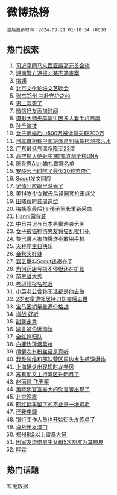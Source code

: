 # 微博热榜

`最后更新时间：2024-09-21 01:10:34 +0800`

## 热门搜索

1. [习近平同马来西亚最高元首会谈](https://m.weibo.cn/search?containerid=100103type%3D1%26t%3D10%26q%3D%23%E4%B9%A0%E8%BF%91%E5%B9%B3%E5%90%8C%E9%A9%AC%E6%9D%A5%E8%A5%BF%E4%BA%9A%E6%9C%80%E9%AB%98%E5%85%83%E9%A6%96%E4%BC%9A%E8%B0%88%23&stream_entry_id=51&isnewpage=1&extparam=seat%3D1%26filter_type%3Drealtimehot%26stream_entry_id%3D51%26c_type%3D51%26pos%3D0%26q%3D%2523%25E4%25B9%25A0%25E8%25BF%2591%25E5%25B9%25B3%25E5%2590%258C%25E9%25A9%25AC%25E6%259D%25A5%25E8%25A5%25BF%25E4%25BA%259A%25E6%259C%2580%25E9%25AB%2598%25E5%2585%2583%25E9%25A6%2596%25E4%25BC%259A%25E8%25B0%2588%2523%26cate%3D10103%26dgr%3D0%26display_time%3D1726852233%26pre_seqid%3D17268522330600123598495)
1. [湖南警方通报刘某杰遇害案](https://m.weibo.cn/search?containerid=100103type%3D1%26t%3D10%26q%3D%23%E6%B9%96%E5%8D%97%E8%AD%A6%E6%96%B9%E9%80%9A%E6%8A%A5%E5%88%98%E6%9F%90%E6%9D%B0%E9%81%87%E5%AE%B3%E6%A1%88%23&stream_entry_id=31&isnewpage=1&extparam=seat%3D1%26lcate%3D5001%26c_type%3D31%26realpos%3D1%26cate%3D5001%26band_rank%3D1%26stream_entry_id%3D31%26flag%3D1%26filter_type%3Drealtimehot%26q%3D%2523%25E6%25B9%2596%25E5%258D%2597%25E8%25AD%25A6%25E6%2596%25B9%25E9%2580%259A%25E6%258A%25A5%25E5%2588%2598%25E6%259F%2590%25E6%259D%25B0%25E9%2581%2587%25E5%25AE%25B3%25E6%25A1%2588%2523%26pos%3D0%26dgr%3D0%26display_time%3D1726852233%26pre_seqid%3D17268522330600123598495)
1. [梅姨](https://m.weibo.cn/search?containerid=100103type%3D1%26t%3D10%26q%3D%E6%A2%85%E5%A7%A8&stream_entry_id=31&isnewpage=1&extparam=seat%3D1%26lcate%3D5001%26c_type%3D31%26realpos%3D2%26cate%3D5001%26band_rank%3D2%26stream_entry_id%3D31%26flag%3D2%26filter_type%3Drealtimehot%26q%3D%25E6%25A2%2585%25E5%25A7%25A8%26pos%3D1%26dgr%3D0%26display_time%3D1726852233%26pre_seqid%3D17268522330600123598495)
1. [北京文化论坛文艺晚会](https://m.weibo.cn/search?containerid=100103type%3D1%26t%3D10%26q%3D%23%E5%8C%97%E4%BA%AC%E6%96%87%E5%8C%96%E8%AE%BA%E5%9D%9B%E6%96%87%E8%89%BA%E6%99%9A%E4%BC%9A%23&stream_entry_id=31&isnewpage=1&extparam=seat%3D1%26lcate%3D5001%26c_type%3D31%26realpos%3D3%26cate%3D5001%26band_rank%3D3%26stream_entry_id%3D31%26flag%3D16%26filter_type%3Drealtimehot%26q%3D%2523%25E5%258C%2597%25E4%25BA%25AC%25E6%2596%2587%25E5%258C%2596%25E8%25AE%25BA%25E5%259D%259B%25E6%2596%2587%25E8%2589%25BA%25E6%2599%259A%25E4%25BC%259A%2523%26pos%3D2%26dgr%3D0%26display_time%3D1726852233%26pre_seqid%3D17268522330600123598495)
1. [张杰郑州 共赴守护之约](https://m.weibo.cn/search?containerid=100103type%3D1%26t%3D10%26q%3D%23%E5%BC%A0%E6%9D%B0%E9%83%91%E5%B7%9E+%E5%85%B1%E8%B5%B4%E5%AE%88%E6%8A%A4%E4%B9%8B%E7%BA%A6%23&stream_entry_id=31&isnewpage=1&extparam=seat%3D1%26filter_type%3Drealtimehot%26topic_ad%3D1%26c_type%3D31%26q%3D%2523%25E5%25BC%25A0%25E6%259D%25B0%25E9%2583%2591%25E5%25B7%259E%2520%25E5%2585%25B1%25E8%25B5%25B4%25E5%25AE%2588%25E6%258A%25A4%25E4%25B9%258B%25E7%25BA%25A6%2523%26cate%3D5001%26adid%3D255852%26stream_entry_id%3D31%26band_rank%3D4%26lcate%3D5001%26is_ad_pos%3D1%26pos%3D3%26dgr%3D0%26display_time%3D1726852233%26pre_seqid%3D17268522330600123598495)
1. [男主写死了](https://m.weibo.cn/search?containerid=100103type%3D1%26t%3D10%26q%3D%E7%94%B7%E4%B8%BB%E5%86%99%E6%AD%BB%E4%BA%86&stream_entry_id=31&isnewpage=1&extparam=seat%3D1%26lcate%3D5001%26c_type%3D31%26realpos%3D4%26cate%3D5001%26band_rank%3D4%26stream_entry_id%3D31%26flag%3D2%26filter_type%3Drealtimehot%26q%3D%25E7%2594%25B7%25E4%25B8%25BB%25E5%2586%2599%25E6%25AD%25BB%25E4%25BA%2586%26pos%3D4%26dgr%3D0%26display_time%3D1726852233%26pre_seqid%3D17268522330600123598495)
1. [微信好友添加时间](https://m.weibo.cn/search?containerid=100103type%3D1%26t%3D10%26q%3D%23%E5%BE%AE%E4%BF%A1%E5%A5%BD%E5%8F%8B%E6%B7%BB%E5%8A%A0%E6%97%B6%E9%97%B4%23&stream_entry_id=31&isnewpage=1&extparam=seat%3D1%26lcate%3D5001%26c_type%3D31%26realpos%3D5%26cate%3D5001%26band_rank%3D5%26stream_entry_id%3D31%26flag%3D2%26filter_type%3Drealtimehot%26q%3D%2523%25E5%25BE%25AE%25E4%25BF%25A1%25E5%25A5%25BD%25E5%258F%258B%25E6%25B7%25BB%25E5%258A%25A0%25E6%2597%25B6%25E9%2597%25B4%2523%26pos%3D5%26dgr%3D0%26display_time%3D1726852233%26pre_seqid%3D17268522330600123598495)
1. [摄影大师央美演讲因多人看手机离席](https://m.weibo.cn/search?containerid=100103type%3D1%26t%3D10%26q%3D%23%E6%91%84%E5%BD%B1%E5%A4%A7%E5%B8%88%E5%A4%AE%E7%BE%8E%E6%BC%94%E8%AE%B2%E5%9B%A0%E5%A4%9A%E4%BA%BA%E7%9C%8B%E6%89%8B%E6%9C%BA%E7%A6%BB%E5%B8%AD%23&stream_entry_id=31&isnewpage=1&extparam=seat%3D1%26lcate%3D5001%26c_type%3D31%26realpos%3D6%26cate%3D5001%26band_rank%3D6%26stream_entry_id%3D31%26flag%3D1%26filter_type%3Drealtimehot%26q%3D%2523%25E6%2591%2584%25E5%25BD%25B1%25E5%25A4%25A7%25E5%25B8%2588%25E5%25A4%25AE%25E7%25BE%258E%25E6%25BC%2594%25E8%25AE%25B2%25E5%259B%25A0%25E5%25A4%259A%25E4%25BA%25BA%25E7%259C%258B%25E6%2589%258B%25E6%259C%25BA%25E7%25A6%25BB%25E5%25B8%25AD%2523%26pos%3D6%26dgr%3D0%26display_time%3D1726852233%26pre_seqid%3D17268522330600123598495)
1. [孙千演技](https://m.weibo.cn/search?containerid=100103type%3D1%26t%3D10%26q%3D%E5%AD%99%E5%8D%83%E6%BC%94%E6%8A%80&stream_entry_id=31&isnewpage=1&extparam=seat%3D1%26lcate%3D5001%26c_type%3D31%26realpos%3D7%26cate%3D5001%26band_rank%3D7%26stream_entry_id%3D31%26flag%3D2%26filter_type%3Drealtimehot%26q%3D%25E5%25AD%2599%25E5%258D%2583%25E6%25BC%2594%25E6%258A%2580%26pos%3D7%26dgr%3D0%26display_time%3D1726852233%26pre_seqid%3D17268522330600123598495)
1. [女子离婚后中500万被诉前夫获200万](https://m.weibo.cn/search?containerid=100103type%3D1%26t%3D10%26q%3D%23%E5%A5%B3%E5%AD%90%E7%A6%BB%E5%A9%9A%E5%90%8E%E4%B8%AD500%E4%B8%87%E8%A2%AB%E8%AF%89%E5%89%8D%E5%A4%AB%E8%8E%B7200%E4%B8%87%23&stream_entry_id=31&isnewpage=1&extparam=seat%3D1%26lcate%3D5001%26c_type%3D31%26realpos%3D8%26cate%3D5001%26band_rank%3D8%26stream_entry_id%3D31%26flag%3D0%26filter_type%3Drealtimehot%26q%3D%2523%25E5%25A5%25B3%25E5%25AD%2590%25E7%25A6%25BB%25E5%25A9%259A%25E5%2590%258E%25E4%25B8%25AD500%25E4%25B8%2587%25E8%25A2%25AB%25E8%25AF%2589%25E5%2589%258D%25E5%25A4%25AB%25E8%258E%25B7200%25E4%25B8%2587%2523%26pos%3D8%26dgr%3D0%26display_time%3D1726852233%26pre_seqid%3D17268522330600123598495)
1. [日本首相称中国将派员到福岛检测核污水](https://m.weibo.cn/search?containerid=100103type%3D1%26t%3D10%26q%3D%23%E6%97%A5%E6%9C%AC%E9%A6%96%E7%9B%B8%E7%A7%B0%E4%B8%AD%E5%9B%BD%E5%B0%86%E6%B4%BE%E5%91%98%E5%88%B0%E7%A6%8F%E5%B2%9B%E6%A3%80%E6%B5%8B%E6%A0%B8%E6%B1%A1%E6%B0%B4%23&stream_entry_id=31&isnewpage=1&extparam=seat%3D1%26lcate%3D5001%26c_type%3D31%26realpos%3D9%26cate%3D5001%26band_rank%3D9%26stream_entry_id%3D31%26flag%3D0%26filter_type%3Drealtimehot%26q%3D%2523%25E6%2597%25A5%25E6%259C%25AC%25E9%25A6%2596%25E7%259B%25B8%25E7%25A7%25B0%25E4%25B8%25AD%25E5%259B%25BD%25E5%25B0%2586%25E6%25B4%25BE%25E5%2591%2598%25E5%2588%25B0%25E7%25A6%258F%25E5%25B2%259B%25E6%25A3%2580%25E6%25B5%258B%25E6%25A0%25B8%25E6%25B1%25A1%25E6%25B0%25B4%2523%26pos%3D9%26dgr%3D0%26display_time%3D1726852233%26pre_seqid%3D17268522330600123598495)
1. [广东最低气温将降至23度](https://m.weibo.cn/search?containerid=100103type%3D1%26t%3D10%26q%3D%23%E5%B9%BF%E4%B8%9C%E6%9C%80%E4%BD%8E%E6%B0%94%E6%B8%A9%E5%B0%86%E9%99%8D%E8%87%B323%E5%BA%A6%23&stream_entry_id=31&isnewpage=1&extparam=seat%3D1%26lcate%3D5001%26c_type%3D31%26realpos%3D10%26cate%3D5001%26band_rank%3D10%26stream_entry_id%3D31%26flag%3D0%26filter_type%3Drealtimehot%26q%3D%2523%25E5%25B9%25BF%25E4%25B8%259C%25E6%259C%2580%25E4%25BD%258E%25E6%25B0%2594%25E6%25B8%25A9%25E5%25B0%2586%25E9%2599%258D%25E8%2587%25B323%25E5%25BA%25A6%2523%26pos%3D10%26dgr%3D0%26display_time%3D1726852233%26pre_seqid%3D17268522330600123598495)
1. [高空抛大便砸中1楼警方测全楼DNA](https://m.weibo.cn/search?containerid=100103type%3D1%26t%3D10%26q%3D%23%E9%AB%98%E7%A9%BA%E6%8A%9B%E5%A4%A7%E4%BE%BF%E7%A0%B8%E4%B8%AD1%E6%A5%BC%E8%AD%A6%E6%96%B9%E6%B5%8B%E5%85%A8%E6%A5%BCDNA%23&stream_entry_id=31&isnewpage=1&extparam=seat%3D1%26lcate%3D5001%26c_type%3D31%26realpos%3D11%26cate%3D5001%26band_rank%3D11%26stream_entry_id%3D31%26flag%3D2%26filter_type%3Drealtimehot%26q%3D%2523%25E9%25AB%2598%25E7%25A9%25BA%25E6%258A%259B%25E5%25A4%25A7%25E4%25BE%25BF%25E7%25A0%25B8%25E4%25B8%25AD1%25E6%25A5%25BC%25E8%25AD%25A6%25E6%2596%25B9%25E6%25B5%258B%25E5%2585%25A8%25E6%25A5%25BCDNA%2523%26pos%3D11%26dgr%3D0%26display_time%3D1726852233%26pre_seqid%3D17268522330600123598495)
1. [陈乔恩Alan婚礼嘉宾名单](https://m.weibo.cn/search?containerid=100103type%3D1%26t%3D10%26q%3D%23%E9%99%88%E4%B9%94%E6%81%A9Alan%E5%A9%9A%E7%A4%BC%E5%98%89%E5%AE%BE%E5%90%8D%E5%8D%95%23&stream_entry_id=31&isnewpage=1&extparam=seat%3D1%26lcate%3D5001%26c_type%3D31%26realpos%3D12%26cate%3D5001%26band_rank%3D12%26stream_entry_id%3D31%26flag%3D0%26filter_type%3Drealtimehot%26q%3D%2523%25E9%2599%2588%25E4%25B9%2594%25E6%2581%25A9Alan%25E5%25A9%259A%25E7%25A4%25BC%25E5%2598%2589%25E5%25AE%25BE%25E5%2590%258D%25E5%258D%2595%2523%26pos%3D12%26dgr%3D0%26display_time%3D1726852233%26pre_seqid%3D17268522330600123598495)
1. [安陵容当时吃了最少30粒苦杏仁](https://m.weibo.cn/search?containerid=100103type%3D1%26t%3D10%26q%3D%E5%AE%89%E9%99%B5%E5%AE%B9%E5%BD%93%E6%97%B6%E5%90%83%E4%BA%86%E6%9C%80%E5%B0%9130%E7%B2%92%E8%8B%A6%E6%9D%8F%E4%BB%81&stream_entry_id=31&isnewpage=1&extparam=seat%3D1%26lcate%3D5001%26c_type%3D31%26realpos%3D13%26cate%3D5001%26band_rank%3D13%26stream_entry_id%3D31%26flag%3D0%26filter_type%3Drealtimehot%26q%3D%25E5%25AE%2589%25E9%2599%25B5%25E5%25AE%25B9%25E5%25BD%2593%25E6%2597%25B6%25E5%2590%2583%25E4%25BA%2586%25E6%259C%2580%25E5%25B0%259130%25E7%25B2%2592%25E8%258B%25A6%25E6%259D%258F%25E4%25BB%2581%26pos%3D13%26dgr%3D0%26display_time%3D1726852233%26pre_seqid%3D17268522330600123598495)
1. [Scout发文回应](https://m.weibo.cn/search?containerid=100103type%3D1%26t%3D10%26q%3D%23Scout%E5%8F%91%E6%96%87%E5%9B%9E%E5%BA%94%23&stream_entry_id=31&isnewpage=1&extparam=seat%3D1%26lcate%3D5001%26c_type%3D31%26realpos%3D14%26cate%3D5001%26band_rank%3D14%26stream_entry_id%3D31%26flag%3D0%26filter_type%3Drealtimehot%26q%3D%2523Scout%25E5%258F%2591%25E6%2596%2587%25E5%259B%259E%25E5%25BA%2594%2523%26pos%3D14%26dgr%3D0%26display_time%3D1726852233%26pre_seqid%3D17268522330600123598495)
1. [吴倩回应眼里没光了](https://m.weibo.cn/search?containerid=100103type%3D1%26t%3D10%26q%3D%23%E5%90%B4%E5%80%A9%E5%9B%9E%E5%BA%94%E7%9C%BC%E9%87%8C%E6%B2%A1%E5%85%89%E4%BA%86%23&stream_entry_id=31&isnewpage=1&extparam=seat%3D1%26lcate%3D5001%26c_type%3D31%26realpos%3D15%26cate%3D5001%26band_rank%3D15%26stream_entry_id%3D31%26flag%3D0%26filter_type%3Drealtimehot%26q%3D%2523%25E5%2590%25B4%25E5%2580%25A9%25E5%259B%259E%25E5%25BA%2594%25E7%259C%25BC%25E9%2587%258C%25E6%25B2%25A1%25E5%2585%2589%25E4%25BA%2586%2523%26pos%3D15%26dgr%3D0%26display_time%3D1726852233%26pre_seqid%3D17268522330600123598495)
1. [美14岁少女弑母后设圈套枪击继父](https://m.weibo.cn/search?containerid=100103type%3D1%26t%3D10%26q%3D%23%E7%BE%8E14%E5%B2%81%E5%B0%91%E5%A5%B3%E5%BC%91%E6%AF%8D%E5%90%8E%E8%AE%BE%E5%9C%88%E5%A5%97%E6%9E%AA%E5%87%BB%E7%BB%A7%E7%88%B6%23&stream_entry_id=31&isnewpage=1&extparam=seat%3D1%26lcate%3D5001%26c_type%3D31%26realpos%3D16%26cate%3D5001%26band_rank%3D16%26stream_entry_id%3D31%26flag%3D0%26filter_type%3Drealtimehot%26q%3D%2523%25E7%25BE%258E14%25E5%25B2%2581%25E5%25B0%2591%25E5%25A5%25B3%25E5%25BC%2591%25E6%25AF%258D%25E5%2590%258E%25E8%25AE%25BE%25E5%259C%2588%25E5%25A5%2597%25E6%259E%25AA%25E5%2587%25BB%25E7%25BB%25A7%25E7%2588%25B6%2523%26pos%3D16%26dgr%3D0%26display_time%3D1726852233%26pre_seqid%3D17268522330600123598495)
1. [田曦薇时装周造型](https://m.weibo.cn/search?containerid=100103type%3D1%26t%3D10%26q%3D%E7%94%B0%E6%9B%A6%E8%96%87%E6%97%B6%E8%A3%85%E5%91%A8%E9%80%A0%E5%9E%8B&stream_entry_id=31&isnewpage=1&extparam=seat%3D1%26lcate%3D5001%26c_type%3D31%26realpos%3D17%26cate%3D5001%26band_rank%3D17%26stream_entry_id%3D31%26flag%3D0%26filter_type%3Drealtimehot%26q%3D%25E7%2594%25B0%25E6%259B%25A6%25E8%2596%2587%25E6%2597%25B6%25E8%25A3%2585%25E5%2591%25A8%25E9%2580%25A0%25E5%259E%258B%26pos%3D17%26dgr%3D0%26display_time%3D1726852233%26pre_seqid%3D17268522330600123598495)
1. [梅姨案最后1个孩子家长重新采血](https://m.weibo.cn/search?containerid=100103type%3D1%26t%3D10%26q%3D%23%E6%A2%85%E5%A7%A8%E6%A1%88%E6%9C%80%E5%90%8E1%E4%B8%AA%E5%AD%A9%E5%AD%90%E5%AE%B6%E9%95%BF%E9%87%8D%E6%96%B0%E9%87%87%E8%A1%80%23&stream_entry_id=31&isnewpage=1&extparam=seat%3D1%26lcate%3D5001%26c_type%3D31%26realpos%3D18%26cate%3D5001%26band_rank%3D18%26stream_entry_id%3D31%26flag%3D0%26filter_type%3Drealtimehot%26q%3D%2523%25E6%25A2%2585%25E5%25A7%25A8%25E6%25A1%2588%25E6%259C%2580%25E5%2590%258E1%25E4%25B8%25AA%25E5%25AD%25A9%25E5%25AD%2590%25E5%25AE%25B6%25E9%2595%25BF%25E9%2587%258D%25E6%2596%25B0%25E9%2587%2587%25E8%25A1%2580%2523%26pos%3D18%26dgr%3D0%26display_time%3D1726852233%26pre_seqid%3D17268522330600123598495)
1. [Hanni露背装](https://m.weibo.cn/search?containerid=100103type%3D1%26t%3D10%26q%3D%23Hanni%E9%9C%B2%E8%83%8C%E8%A3%85%23&stream_entry_id=31&isnewpage=1&extparam=seat%3D1%26lcate%3D5001%26c_type%3D31%26realpos%3D19%26cate%3D5001%26band_rank%3D19%26stream_entry_id%3D31%26flag%3D0%26filter_type%3Drealtimehot%26q%3D%2523Hanni%25E9%259C%25B2%25E8%2583%258C%25E8%25A3%2585%2523%26pos%3D19%26dgr%3D0%26display_time%3D1726852233%26pre_seqid%3D17268522330600123598495)
1. [中日共识与日本男童遇袭无关](https://m.weibo.cn/search?containerid=100103type%3D1%26t%3D10%26q%3D%23%E4%B8%AD%E6%97%A5%E5%85%B1%E8%AF%86%E4%B8%8E%E6%97%A5%E6%9C%AC%E7%94%B7%E7%AB%A5%E9%81%87%E8%A2%AD%E6%97%A0%E5%85%B3%23&stream_entry_id=31&isnewpage=1&extparam=seat%3D1%26lcate%3D5001%26c_type%3D31%26realpos%3D20%26cate%3D5001%26band_rank%3D20%26stream_entry_id%3D31%26flag%3D0%26filter_type%3Drealtimehot%26q%3D%2523%25E4%25B8%25AD%25E6%2597%25A5%25E5%2585%25B1%25E8%25AF%2586%25E4%25B8%258E%25E6%2597%25A5%25E6%259C%25AC%25E7%2594%25B7%25E7%25AB%25A5%25E9%2581%2587%25E8%25A2%25AD%25E6%2597%25A0%25E5%2585%25B3%2523%26pos%3D20%26dgr%3D0%26display_time%3D1726852233%26pre_seqid%3D17268522330600123598495)
1. [女子被猫抓伤男友将猫乱棍打死](https://m.weibo.cn/search?containerid=100103type%3D1%26t%3D10%26q%3D%23%E5%A5%B3%E5%AD%90%E8%A2%AB%E7%8C%AB%E6%8A%93%E4%BC%A4%E7%94%B7%E5%8F%8B%E5%B0%86%E7%8C%AB%E4%B9%B1%E6%A3%8D%E6%89%93%E6%AD%BB%23&stream_entry_id=31&isnewpage=1&extparam=seat%3D1%26lcate%3D5001%26c_type%3D31%26realpos%3D21%26cate%3D5001%26band_rank%3D21%26stream_entry_id%3D31%26flag%3D0%26filter_type%3Drealtimehot%26q%3D%2523%25E5%25A5%25B3%25E5%25AD%2590%25E8%25A2%25AB%25E7%258C%25AB%25E6%258A%2593%25E4%25BC%25A4%25E7%2594%25B7%25E5%258F%258B%25E5%25B0%2586%25E7%258C%25AB%25E4%25B9%25B1%25E6%25A3%258D%25E6%2589%2593%25E6%25AD%25BB%2523%26pos%3D21%26dgr%3D0%26display_time%3D1726852233%26pre_seqid%3D17268522330600123598495)
1. [黎巴嫩人害怕爆炸不敢用手机](https://m.weibo.cn/search?containerid=100103type%3D1%26t%3D10%26q%3D%23%E9%BB%8E%E5%B7%B4%E5%AB%A9%E4%BA%BA%E5%AE%B3%E6%80%95%E7%88%86%E7%82%B8%E4%B8%8D%E6%95%A2%E7%94%A8%E6%89%8B%E6%9C%BA%23&stream_entry_id=31&isnewpage=1&extparam=seat%3D1%26lcate%3D5001%26c_type%3D31%26realpos%3D22%26cate%3D5001%26band_rank%3D22%26stream_entry_id%3D31%26flag%3D0%26filter_type%3Drealtimehot%26q%3D%2523%25E9%25BB%258E%25E5%25B7%25B4%25E5%25AB%25A9%25E4%25BA%25BA%25E5%25AE%25B3%25E6%2580%2595%25E7%2588%2586%25E7%2582%25B8%25E4%25B8%258D%25E6%2595%25A2%25E7%2594%25A8%25E6%2589%258B%25E6%259C%25BA%2523%26pos%3D22%26dgr%3D0%26display_time%3D1726852233%26pre_seqid%3D17268522330600123598495)
1. [天秤座生日快乐](https://m.weibo.cn/search?containerid=100103type%3D1%26t%3D10%26q%3D%23%E5%A4%A9%E7%A7%A4%E5%BA%A7%E7%94%9F%E6%97%A5%E5%BF%AB%E4%B9%90%23&stream_entry_id=31&isnewpage=1&extparam=seat%3D1%26lcate%3D5001%26c_type%3D31%26realpos%3D23%26cate%3D5001%26band_rank%3D23%26stream_entry_id%3D31%26flag%3D0%26filter_type%3Drealtimehot%26q%3D%2523%25E5%25A4%25A9%25E7%25A7%25A4%25E5%25BA%25A7%25E7%2594%259F%25E6%2597%25A5%25E5%25BF%25AB%25E4%25B9%2590%2523%26pos%3D23%26dgr%3D0%26display_time%3D1726852233%26pre_seqid%3D17268522330600123598495)
1. [金秋天好辣](https://m.weibo.cn/search?containerid=100103type%3D1%26t%3D10%26q%3D%E9%87%91%E7%A7%8B%E5%A4%A9%E5%A5%BD%E8%BE%A3&stream_entry_id=31&isnewpage=1&extparam=seat%3D1%26lcate%3D5001%26c_type%3D31%26realpos%3D24%26cate%3D5001%26band_rank%3D24%26stream_entry_id%3D31%26flag%3D0%26filter_type%3Drealtimehot%26q%3D%25E9%2587%2591%25E7%25A7%258B%25E5%25A4%25A9%25E5%25A5%25BD%25E8%25BE%25A3%26pos%3D24%26dgr%3D0%26display_time%3D1726852233%26pre_seqid%3D17268522330600123598495)
1. [涵艺爆料Scout钱凑齐了](https://m.weibo.cn/search?containerid=100103type%3D1%26t%3D10%26q%3D%23%E6%B6%B5%E8%89%BA%E7%88%86%E6%96%99Scout%E9%92%B1%E5%87%91%E9%BD%90%E4%BA%86%23&stream_entry_id=31&isnewpage=1&extparam=seat%3D1%26lcate%3D5001%26c_type%3D31%26realpos%3D25%26cate%3D5001%26band_rank%3D25%26stream_entry_id%3D31%26flag%3D0%26filter_type%3Drealtimehot%26q%3D%2523%25E6%25B6%25B5%25E8%2589%25BA%25E7%2588%2586%25E6%2596%2599Scout%25E9%2592%25B1%25E5%2587%2591%25E9%25BD%2590%25E4%25BA%2586%2523%26pos%3D25%26dgr%3D0%26display_time%3D1726852233%26pre_seqid%3D17268522330600123598495)
1. [为何药店亏损不停但还在扩张](https://m.weibo.cn/search?containerid=100103type%3D1%26t%3D10%26q%3D%23%E4%B8%BA%E4%BD%95%E8%8D%AF%E5%BA%97%E4%BA%8F%E6%8D%9F%E4%B8%8D%E5%81%9C%E4%BD%86%E8%BF%98%E5%9C%A8%E6%89%A9%E5%BC%A0%23&stream_entry_id=31&isnewpage=1&extparam=seat%3D1%26lcate%3D5001%26c_type%3D31%26realpos%3D26%26cate%3D5001%26band_rank%3D26%26stream_entry_id%3D31%26flag%3D0%26filter_type%3Drealtimehot%26q%3D%2523%25E4%25B8%25BA%25E4%25BD%2595%25E8%258D%25AF%25E5%25BA%2597%25E4%25BA%258F%25E6%258D%259F%25E4%25B8%258D%25E5%2581%259C%25E4%25BD%2586%25E8%25BF%2598%25E5%259C%25A8%25E6%2589%25A9%25E5%25BC%25A0%2523%26pos%3D26%26dgr%3D0%26display_time%3D1726852233%26pre_seqid%3D17268522330600123598495)
1. [范思哲大秀](https://m.weibo.cn/search?containerid=100103type%3D1%26t%3D10%26q%3D%E8%8C%83%E6%80%9D%E5%93%B2%E5%A4%A7%E7%A7%80&stream_entry_id=31&isnewpage=1&extparam=seat%3D1%26lcate%3D5001%26c_type%3D31%26realpos%3D27%26cate%3D5001%26band_rank%3D27%26stream_entry_id%3D31%26flag%3D0%26filter_type%3Drealtimehot%26q%3D%25E8%258C%2583%25E6%2580%259D%25E5%2593%25B2%25E5%25A4%25A7%25E7%25A7%2580%26pos%3D27%26dgr%3D0%26display_time%3D1726852233%26pre_seqid%3D17268522330600123598495)
1. [考研预报名推迟](https://m.weibo.cn/search?containerid=100103type%3D1%26t%3D10%26q%3D%E8%80%83%E7%A0%94%E9%A2%84%E6%8A%A5%E5%90%8D%E6%8E%A8%E8%BF%9F&stream_entry_id=31&isnewpage=1&extparam=seat%3D1%26lcate%3D5001%26c_type%3D31%26realpos%3D28%26cate%3D5001%26band_rank%3D28%26stream_entry_id%3D31%26flag%3D0%26filter_type%3Drealtimehot%26q%3D%25E8%2580%2583%25E7%25A0%2594%25E9%25A2%2584%25E6%258A%25A5%25E5%2590%258D%25E6%258E%25A8%25E8%25BF%259F%26pos%3D28%26dgr%3D0%26display_time%3D1726852233%26pre_seqid%3D17268522330600123598495)
1. [小英老公曾称干活都是他去做](https://m.weibo.cn/search?containerid=100103type%3D1%26t%3D10%26q%3D%23%E5%B0%8F%E8%8B%B1%E8%80%81%E5%85%AC%E6%9B%BE%E7%A7%B0%E5%B9%B2%E6%B4%BB%E9%83%BD%E6%98%AF%E4%BB%96%E5%8E%BB%E5%81%9A%23&stream_entry_id=31&isnewpage=1&extparam=seat%3D1%26lcate%3D5001%26c_type%3D31%26realpos%3D29%26cate%3D5001%26band_rank%3D29%26stream_entry_id%3D31%26flag%3D0%26filter_type%3Drealtimehot%26q%3D%2523%25E5%25B0%258F%25E8%258B%25B1%25E8%2580%2581%25E5%2585%25AC%25E6%259B%25BE%25E7%25A7%25B0%25E5%25B9%25B2%25E6%25B4%25BB%25E9%2583%25BD%25E6%2598%25AF%25E4%25BB%2596%25E5%258E%25BB%25E5%2581%259A%2523%26pos%3D29%26dgr%3D0%26display_time%3D1726852233%26pre_seqid%3D17268522330600123598495)
1. [2岁女童遭邻居持刀伤害后去世](https://m.weibo.cn/search?containerid=100103type%3D1%26t%3D10%26q%3D%232%E5%B2%81%E5%A5%B3%E7%AB%A5%E9%81%AD%E9%82%BB%E5%B1%85%E6%8C%81%E5%88%80%E4%BC%A4%E5%AE%B3%E5%90%8E%E5%8E%BB%E4%B8%96%23&stream_entry_id=31&isnewpage=1&extparam=seat%3D1%26lcate%3D5001%26c_type%3D31%26realpos%3D30%26cate%3D5001%26band_rank%3D30%26stream_entry_id%3D31%26flag%3D1%26filter_type%3Drealtimehot%26q%3D%25232%25E5%25B2%2581%25E5%25A5%25B3%25E7%25AB%25A5%25E9%2581%25AD%25E9%2582%25BB%25E5%25B1%2585%25E6%258C%2581%25E5%2588%2580%25E4%25BC%25A4%25E5%25AE%25B3%25E5%2590%258E%25E5%258E%25BB%25E4%25B8%2596%2523%26pos%3D30%26dgr%3D0%26display_time%3D1726852233%26pre_seqid%3D17268522330600123598495)
1. [宝马因销量重返价格战](https://m.weibo.cn/search?containerid=100103type%3D1%26t%3D10%26q%3D%23%E5%AE%9D%E9%A9%AC%E5%9B%A0%E9%94%80%E9%87%8F%E9%87%8D%E8%BF%94%E4%BB%B7%E6%A0%BC%E6%88%98%23&stream_entry_id=31&isnewpage=1&extparam=seat%3D1%26lcate%3D5001%26c_type%3D31%26realpos%3D31%26cate%3D5001%26band_rank%3D31%26stream_entry_id%3D31%26flag%3D0%26filter_type%3Drealtimehot%26q%3D%2523%25E5%25AE%259D%25E9%25A9%25AC%25E5%259B%25A0%25E9%2594%2580%25E9%2587%258F%25E9%2587%258D%25E8%25BF%2594%25E4%25BB%25B7%25E6%25A0%25BC%25E6%2588%2598%2523%26pos%3D31%26dgr%3D0%26display_time%3D1726852233%26pre_seqid%3D17268522330600123598495)
1. [肖战 好听](https://m.weibo.cn/search?containerid=100103type%3D1%26t%3D10%26q%3D%E8%82%96%E6%88%98+%E5%A5%BD%E5%90%AC&stream_entry_id=31&isnewpage=1&extparam=seat%3D1%26lcate%3D5001%26c_type%3D31%26realpos%3D32%26cate%3D5001%26band_rank%3D32%26stream_entry_id%3D31%26flag%3D0%26filter_type%3Drealtimehot%26q%3D%25E8%2582%2596%25E6%2588%2598%2520%25E5%25A5%25BD%25E5%2590%25AC%26pos%3D32%26dgr%3D0%26display_time%3D1726852233%26pre_seqid%3D17268522330600123598495)
1. [甜馨走秀](https://m.weibo.cn/search?containerid=100103type%3D1%26t%3D10%26q%3D%E7%94%9C%E9%A6%A8%E8%B5%B0%E7%A7%80&stream_entry_id=31&isnewpage=1&extparam=seat%3D1%26lcate%3D5001%26c_type%3D31%26realpos%3D33%26cate%3D5001%26band_rank%3D33%26stream_entry_id%3D31%26flag%3D0%26filter_type%3Drealtimehot%26q%3D%25E7%2594%259C%25E9%25A6%25A8%25E8%25B5%25B0%25E7%25A7%2580%26pos%3D33%26dgr%3D0%26display_time%3D1726852233%26pre_seqid%3D17268522330600123598495)
1. [喻言被伯远淘汰](https://m.weibo.cn/search?containerid=100103type%3D1%26t%3D10%26q%3D%23%E5%96%BB%E8%A8%80%E8%A2%AB%E4%BC%AF%E8%BF%9C%E6%B7%98%E6%B1%B0%23&stream_entry_id=31&isnewpage=1&extparam=seat%3D1%26lcate%3D5001%26c_type%3D31%26realpos%3D34%26cate%3D5001%26band_rank%3D34%26stream_entry_id%3D31%26flag%3D0%26filter_type%3Drealtimehot%26q%3D%2523%25E5%2596%25BB%25E8%25A8%2580%25E8%25A2%25AB%25E4%25BC%25AF%25E8%25BF%259C%25E6%25B7%2598%25E6%25B1%25B0%2523%26pos%3D34%26dgr%3D0%26display_time%3D1726852233%26pre_seqid%3D17268522330600123598495)
1. [全红婵归队](https://m.weibo.cn/search?containerid=100103type%3D1%26t%3D10%26q%3D%23%E5%85%A8%E7%BA%A2%E5%A9%B5%E5%BD%92%E9%98%9F%23&stream_entry_id=31&isnewpage=1&extparam=seat%3D1%26lcate%3D5001%26c_type%3D31%26realpos%3D35%26cate%3D5001%26band_rank%3D35%26stream_entry_id%3D31%26flag%3D0%26filter_type%3Drealtimehot%26q%3D%2523%25E5%2585%25A8%25E7%25BA%25A2%25E5%25A9%25B5%25E5%25BD%2592%25E9%2598%259F%2523%26pos%3D35%26dgr%3D0%26display_time%3D1726852233%26pre_seqid%3D17268522330600123598495)
1. [白鹿玫瑰烟熏妆](https://m.weibo.cn/search?containerid=100103type%3D1%26t%3D10%26q%3D%23%E7%99%BD%E9%B9%BF%E7%8E%AB%E7%91%B0%E7%83%9F%E7%86%8F%E5%A6%86%23&stream_entry_id=31&isnewpage=1&extparam=seat%3D1%26lcate%3D5001%26c_type%3D31%26realpos%3D36%26cate%3D5001%26band_rank%3D36%26stream_entry_id%3D31%26flag%3D0%26filter_type%3Drealtimehot%26q%3D%2523%25E7%2599%25BD%25E9%25B9%25BF%25E7%258E%25AB%25E7%2591%25B0%25E7%2583%259F%25E7%2586%258F%25E5%25A6%2586%2523%26pos%3D36%26dgr%3D0%26display_time%3D1726852233%26pre_seqid%3D17268522330600123598495)
1. [檀健次有粉丝话是真听](https://m.weibo.cn/search?containerid=100103type%3D1%26t%3D10%26q%3D%E6%AA%80%E5%81%A5%E6%AC%A1%E6%9C%89%E7%B2%89%E4%B8%9D%E8%AF%9D%E6%98%AF%E7%9C%9F%E5%90%AC&stream_entry_id=31&isnewpage=1&extparam=seat%3D1%26lcate%3D5001%26c_type%3D31%26realpos%3D37%26cate%3D5001%26band_rank%3D37%26stream_entry_id%3D31%26flag%3D1%26filter_type%3Drealtimehot%26q%3D%25E6%25AA%2580%25E5%2581%25A5%25E6%25AC%25A1%25E6%259C%2589%25E7%25B2%2589%25E4%25B8%259D%25E8%25AF%259D%25E6%2598%25AF%25E7%259C%259F%25E5%2590%25AC%26pos%3D37%26dgr%3D0%26display_time%3D1726852233%26pre_seqid%3D17268522330600123598495)
1. [我赴黎维和部队营区周边发生航弹爆炸](https://m.weibo.cn/search?containerid=100103type%3D1%26t%3D10%26q%3D%23%E6%88%91%E8%B5%B4%E9%BB%8E%E7%BB%B4%E5%92%8C%E9%83%A8%E9%98%9F%E8%90%A5%E5%8C%BA%E5%91%A8%E8%BE%B9%E5%8F%91%E7%94%9F%E8%88%AA%E5%BC%B9%E7%88%86%E7%82%B8%23&stream_entry_id=31&isnewpage=1&extparam=seat%3D1%26lcate%3D5001%26c_type%3D31%26realpos%3D38%26cate%3D5001%26band_rank%3D38%26stream_entry_id%3D31%26flag%3D0%26filter_type%3Drealtimehot%26q%3D%2523%25E6%2588%2591%25E8%25B5%25B4%25E9%25BB%258E%25E7%25BB%25B4%25E5%2592%258C%25E9%2583%25A8%25E9%2598%259F%25E8%2590%25A5%25E5%258C%25BA%25E5%2591%25A8%25E8%25BE%25B9%25E5%258F%2591%25E7%2594%259F%25E8%2588%25AA%25E5%25BC%25B9%25E7%2588%2586%25E7%2582%25B8%2523%26pos%3D38%26dgr%3D0%26display_time%3D1726852233%26pre_seqid%3D17268522330600123598495)
1. [上海确认出现短时龙卷风](https://m.weibo.cn/search?containerid=100103type%3D1%26t%3D10%26q%3D%23%E4%B8%8A%E6%B5%B7%E7%A1%AE%E8%AE%A4%E5%87%BA%E7%8E%B0%E7%9F%AD%E6%97%B6%E9%BE%99%E5%8D%B7%E9%A3%8E%23&stream_entry_id=31&isnewpage=1&extparam=seat%3D1%26lcate%3D5001%26c_type%3D31%26realpos%3D39%26cate%3D5001%26band_rank%3D39%26stream_entry_id%3D31%26flag%3D0%26filter_type%3Drealtimehot%26q%3D%2523%25E4%25B8%258A%25E6%25B5%25B7%25E7%25A1%25AE%25E8%25AE%25A4%25E5%2587%25BA%25E7%258E%25B0%25E7%259F%25AD%25E6%2597%25B6%25E9%25BE%2599%25E5%258D%25B7%25E9%25A3%258E%2523%26pos%3D39%26dgr%3D0%26display_time%3D1726852233%26pre_seqid%3D17268522330600123598495)
1. [苏有朋又主持湾区升明月了](https://m.weibo.cn/search?containerid=100103type%3D1%26t%3D10%26q%3D%23%E8%8B%8F%E6%9C%89%E6%9C%8B%E5%8F%88%E4%B8%BB%E6%8C%81%E6%B9%BE%E5%8C%BA%E5%8D%87%E6%98%8E%E6%9C%88%E4%BA%86%23&stream_entry_id=31&isnewpage=1&extparam=seat%3D1%26lcate%3D5001%26c_type%3D31%26realpos%3D40%26cate%3D5001%26band_rank%3D40%26stream_entry_id%3D31%26flag%3D1%26filter_type%3Drealtimehot%26q%3D%2523%25E8%258B%258F%25E6%259C%2589%25E6%259C%258B%25E5%258F%2588%25E4%25B8%25BB%25E6%258C%2581%25E6%25B9%25BE%25E5%258C%25BA%25E5%258D%2587%25E6%2598%258E%25E6%259C%2588%25E4%25BA%2586%2523%26pos%3D40%26dgr%3D0%26display_time%3D1726852233%26pre_seqid%3D17268522330600123598495)
1. [赵丽颖 飞天奖](https://m.weibo.cn/search?containerid=100103type%3D1%26t%3D10%26q%3D%E8%B5%B5%E4%B8%BD%E9%A2%96+%E9%A3%9E%E5%A4%A9%E5%A5%96&stream_entry_id=31&isnewpage=1&extparam=seat%3D1%26lcate%3D5001%26c_type%3D31%26realpos%3D41%26cate%3D5001%26band_rank%3D41%26stream_entry_id%3D31%26flag%3D0%26filter_type%3Drealtimehot%26q%3D%25E8%25B5%25B5%25E4%25B8%25BD%25E9%25A2%2596%2520%25E9%25A3%259E%25E5%25A4%25A9%25E5%25A5%2596%26pos%3D41%26dgr%3D0%26display_time%3D1726852233%26pre_seqid%3D17268522330600123598495)
1. [黄晓明官宣最大的受害者出现了](https://m.weibo.cn/search?containerid=100103type%3D1%26t%3D10%26q%3D%E9%BB%84%E6%99%93%E6%98%8E%E5%AE%98%E5%AE%A3%E6%9C%80%E5%A4%A7%E7%9A%84%E5%8F%97%E5%AE%B3%E8%80%85%E5%87%BA%E7%8E%B0%E4%BA%86&stream_entry_id=31&isnewpage=1&extparam=seat%3D1%26lcate%3D5001%26c_type%3D31%26realpos%3D42%26cate%3D5001%26band_rank%3D42%26stream_entry_id%3D31%26flag%3D0%26filter_type%3Drealtimehot%26q%3D%25E9%25BB%2584%25E6%2599%2593%25E6%2598%258E%25E5%25AE%2598%25E5%25AE%25A3%25E6%259C%2580%25E5%25A4%25A7%25E7%259A%2584%25E5%258F%2597%25E5%25AE%25B3%25E8%2580%2585%25E5%2587%25BA%25E7%258E%25B0%25E4%25BA%2586%26pos%3D42%26dgr%3D0%26display_time%3D1726852233%26pre_seqid%3D17268522330600123598495)
1. [北京晚霞](https://m.weibo.cn/search?containerid=100103type%3D1%26t%3D10%26q%3D%E5%8C%97%E4%BA%AC%E6%99%9A%E9%9C%9E&stream_entry_id=31&isnewpage=1&extparam=seat%3D1%26lcate%3D5001%26c_type%3D31%26realpos%3D43%26cate%3D5001%26band_rank%3D43%26stream_entry_id%3D31%26flag%3D0%26filter_type%3Drealtimehot%26q%3D%25E5%258C%2597%25E4%25BA%25AC%25E6%2599%259A%25E9%259C%259E%26pos%3D43%26dgr%3D0%26display_time%3D1726852233%26pre_seqid%3D17268522330600123598495)
1. [网红翻车留下的不止是一地鸡毛](https://m.weibo.cn/search?containerid=100103type%3D1%26t%3D10%26q%3D%23%E7%BD%91%E7%BA%A2%E7%BF%BB%E8%BD%A6%E7%95%99%E4%B8%8B%E7%9A%84%E4%B8%8D%E6%AD%A2%E6%98%AF%E4%B8%80%E5%9C%B0%E9%B8%A1%E6%AF%9B%23&stream_entry_id=31&isnewpage=1&extparam=seat%3D1%26lcate%3D5001%26c_type%3D31%26realpos%3D44%26cate%3D5001%26band_rank%3D44%26stream_entry_id%3D31%26flag%3D1%26filter_type%3Drealtimehot%26q%3D%2523%25E7%25BD%2591%25E7%25BA%25A2%25E7%25BF%25BB%25E8%25BD%25A6%25E7%2595%2599%25E4%25B8%258B%25E7%259A%2584%25E4%25B8%258D%25E6%25AD%25A2%25E6%2598%25AF%25E4%25B8%2580%25E5%259C%25B0%25E9%25B8%25A1%25E6%25AF%259B%2523%26pos%3D44%26dgr%3D0%26display_time%3D1726852233%26pre_seqid%3D17268522330600123598495)
1. [还我李肆](https://m.weibo.cn/search?containerid=100103type%3D1%26t%3D10%26q%3D%23%E8%BF%98%E6%88%91%E6%9D%8E%E8%82%86%23&stream_entry_id=31&isnewpage=1&extparam=seat%3D1%26lcate%3D5001%26c_type%3D31%26realpos%3D45%26cate%3D5001%26band_rank%3D45%26stream_entry_id%3D31%26flag%3D0%26filter_type%3Drealtimehot%26q%3D%2523%25E8%25BF%2598%25E6%2588%2591%25E6%259D%258E%25E8%2582%2586%2523%26pos%3D45%26dgr%3D0%26display_time%3D1726852233%26pre_seqid%3D17268522330600123598495)
1. [银行工作人员也开始街头发传单了](https://m.weibo.cn/search?containerid=100103type%3D1%26t%3D10%26q%3D%23%E9%93%B6%E8%A1%8C%E5%B7%A5%E4%BD%9C%E4%BA%BA%E5%91%98%E4%B9%9F%E5%BC%80%E5%A7%8B%E8%A1%97%E5%A4%B4%E5%8F%91%E4%BC%A0%E5%8D%95%E4%BA%86%23&stream_entry_id=31&isnewpage=1&extparam=seat%3D1%26lcate%3D5001%26c_type%3D31%26realpos%3D46%26cate%3D5001%26band_rank%3D46%26stream_entry_id%3D31%26flag%3D0%26filter_type%3Drealtimehot%26q%3D%2523%25E9%2593%25B6%25E8%25A1%258C%25E5%25B7%25A5%25E4%25BD%259C%25E4%25BA%25BA%25E5%2591%2598%25E4%25B9%259F%25E5%25BC%2580%25E5%25A7%258B%25E8%25A1%2597%25E5%25A4%25B4%25E5%258F%2591%25E4%25BC%25A0%25E5%258D%2595%25E4%25BA%2586%2523%26pos%3D46%26dgr%3D0%26display_time%3D1726852233%26pre_seqid%3D17268522330600123598495)
1. [肖战出发澳门](https://m.weibo.cn/search?containerid=100103type%3D1%26t%3D10%26q%3D%23%E8%82%96%E6%88%98%E5%87%BA%E5%8F%91%E6%BE%B3%E9%97%A8%23&stream_entry_id=31&isnewpage=1&extparam=seat%3D1%26lcate%3D5001%26c_type%3D31%26realpos%3D47%26cate%3D5001%26band_rank%3D47%26stream_entry_id%3D31%26flag%3D0%26filter_type%3Drealtimehot%26q%3D%2523%25E8%2582%2596%25E6%2588%2598%25E5%2587%25BA%25E5%258F%2591%25E6%25BE%25B3%25E9%2597%25A8%2523%26pos%3D47%26dgr%3D0%26display_time%3D1726852233%26pre_seqid%3D17268522330600123598495)
1. [郑州8级以上雷暴大风](https://m.weibo.cn/search?containerid=100103type%3D1%26t%3D10%26q%3D%23%E9%83%91%E5%B7%9E8%E7%BA%A7%E4%BB%A5%E4%B8%8A%E9%9B%B7%E6%9A%B4%E5%A4%A7%E9%A3%8E%23&stream_entry_id=31&isnewpage=1&extparam=seat%3D1%26lcate%3D5001%26c_type%3D31%26realpos%3D48%26cate%3D5001%26band_rank%3D48%26stream_entry_id%3D31%26flag%3D0%26filter_type%3Drealtimehot%26q%3D%2523%25E9%2583%2591%25E5%25B7%259E8%25E7%25BA%25A7%25E4%25BB%25A5%25E4%25B8%258A%25E9%259B%25B7%25E6%259A%25B4%25E5%25A4%25A7%25E9%25A3%258E%2523%26pos%3D48%26dgr%3D0%26display_time%3D1726852233%26pre_seqid%3D17268522330600123598495)
1. [因室友烧伤男生父母5次割皮为其植皮](https://m.weibo.cn/search?containerid=100103type%3D1%26t%3D10%26q%3D%23%E5%9B%A0%E5%AE%A4%E5%8F%8B%E7%83%A7%E4%BC%A4%E7%94%B7%E7%94%9F%E7%88%B6%E6%AF%8D5%E6%AC%A1%E5%89%B2%E7%9A%AE%E4%B8%BA%E5%85%B6%E6%A4%8D%E7%9A%AE%23&stream_entry_id=31&isnewpage=1&extparam=seat%3D1%26lcate%3D5001%26c_type%3D31%26realpos%3D49%26cate%3D5001%26band_rank%3D49%26stream_entry_id%3D31%26flag%3D0%26filter_type%3Drealtimehot%26q%3D%2523%25E5%259B%25A0%25E5%25AE%25A4%25E5%258F%258B%25E7%2583%25A7%25E4%25BC%25A4%25E7%2594%25B7%25E7%2594%259F%25E7%2588%25B6%25E6%25AF%258D5%25E6%25AC%25A1%25E5%2589%25B2%25E7%259A%25AE%25E4%25B8%25BA%25E5%2585%25B6%25E6%25A4%258D%25E7%259A%25AE%2523%26pos%3D49%26dgr%3D0%26display_time%3D1726852233%26pre_seqid%3D17268522330600123598495)
1. [翔霖](https://m.weibo.cn/search?containerid=100103type%3D1%26t%3D10%26q%3D%E7%BF%94%E9%9C%96&stream_entry_id=31&isnewpage=1&extparam=seat%3D1%26lcate%3D5001%26c_type%3D31%26realpos%3D50%26cate%3D5001%26band_rank%3D50%26stream_entry_id%3D31%26flag%3D0%26filter_type%3Drealtimehot%26q%3D%25E7%25BF%2594%25E9%259C%2596%26pos%3D50%26dgr%3D0%26display_time%3D1726852233%26pre_seqid%3D17268522330600123598495)

## 热门话题

暂无数据
